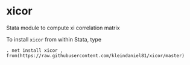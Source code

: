 # xicor

Stata module to compute xi correlation matrix

To install `xicor` from within Stata, type

`. net install xicor , from(https://raw.githubusercontent.com/kleindaniel81/xicor/master)`
